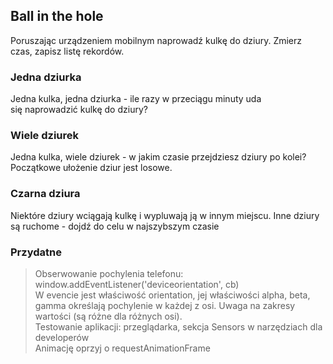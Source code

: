 ## Ball in the hole
Poruszając urządzeniem mobilnym naprowadź kulkę do dziury. Zmierz czas, zapisz listę rekordów.

### Jedna dziurka
Jedna kulka, jedna dziurka - ile razy w przeciągu minuty uda się naprowadzić kulkę do dziury?

### Wiele dziurek
Jedna kulka, wiele dziurek - w jakim czasie przejdziesz dziury po kolei? Początkowe ułożenie dziur jest losowe.

### Czarna dziura
Niektóre dziury wciągają kulkę i wypluwają ją w innym miejscu. Inne dziury są ruchome - dojdź do celu w najszybszym czasie

### Przydatne
> Obserwowanie pochylenia telefonu: window.addEventListener('deviceorientation', cb)  
> W evencie jest właściwość orientation, jej właściwości alpha, beta, gamma określają pochylenie w każdej z osi. Uwaga na zakresy wartości (są różne dla różnych osi).  
> Testowanie aplikacji: przeglądarka, sekcja Sensors w narzędziach dla developerów  
> Animację oprzyj o requestAnimationFrame  
